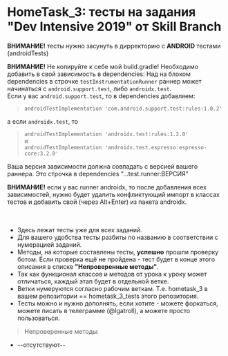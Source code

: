 # HomeTask_3: тесты на задания "Dev Intensive 2019" от Skill Branch

<b>ВНИМАНИЕ!</b> тесты нужно засунуть в дирректорию с <b>ANDROID</b> тестами (androidTests)

<b>ВНИМАНИЕ!</b> Не копируйте к себе мой build.gradle! Необходимо добавить в свой зависимость в dependencies:
Над на блоком dependencies в строчке `testInstrumentationRunner` раннер может начинаться с `android.support.test`, либо `androidx.test`. </br>Если у вас `android.support.test`, то в dependencies добавляем: </br>
>  ` androidTestImplementation 'com.android.support.test:rules:1.0.2' ` 

а если `androidx.test`, то </br>
>  ` androidTestImplementation 'androidx.test:rules:1.2.0' `
</br> и </br>
> `androidTestImplementation 'androidx.test.espresso:espresso-core:3.2.0'`

Ваша версия зависимости должна совпадать с версией вашего раннера. Это строчка в dependencies "...test.runner:ВЕРСИЯ" </br>

<b>ВНИМАНИЕ!</b> если у вас runner androidx, то после добавления всех зависимостей, нужно будет удалить конфликтующий импорт в классах тестов и добавить свой (через Alt+Enter) из пакета androidx.</br>
</br></br>
* Здесь лежат тесты уже для всех заданий.
* Для вашего удобства тесты разбиты по названию в соответствии с нумерацией заданий.
* Методы, на которые составлены тесты, <b>успешно</b> прошли проверку ботом. Если проверка ещё не пройдена - тест будет в конце этого описания в списке <b>"Непроверенные методы"</b>.
* Так как функционал классов и методов от урока к уроку может отличаться, каждый этап будет в отдельной ветке.
* Ветки нумеруются согласно рабочим веткам. Т.е. hometask_3 в вашем репозитории == hometask_3_tests этого репозитория.
* Тесты можно и нужно дополнять, если хотите - можете форкаться, можете писать в телеграмме (@Igatroll), а можете просто пользоваться.
  
  
> Непроверенные методы:
* --отсутствуют--
